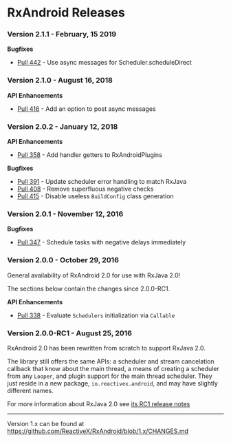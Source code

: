 # RxAndroid Releases #

### Version 2.1.1 - February, 15 2019 ###

**Bugfixes**

 * [Pull 442](https://github.com/ReactiveX/RxAndroid/pull/442) - Use async messages for Scheduler.scheduleDirect


### Version 2.1.0 - August 16, 2018 ###

**API Enhancements**

 * [Pull 416](https://github.com/ReactiveX/RxAndroid/pull/416) - Add an option to post async messages


### Version 2.0.2 - January 12, 2018 ###

**API Enhancements**

 * [Pull 358](https://github.com/ReactiveX/RxAndroid/pull/358) - Add handler getters to RxAndroidPlugins

**Bugfixes**

 * [Pull 391](https://github.com/ReactiveX/RxAndroid/pull/391) - Update scheduler error handling to match RxJava
 * [Pull 408](https://github.com/ReactiveX/RxAndroid/pull/408) - Remove superfluous negative checks
 * [Pull 415](https://github.com/ReactiveX/RxAndroid/pull/415) - Disable useless `BuildConfig` class generation


### Version 2.0.1 - November 12, 2016 ###

**Bugfixes**

 * [Pull 347](https://github.com/ReactiveX/RxAndroid/pull/347) - Schedule tasks with negative delays immediately


### Version 2.0.0 - October 29, 2016 ###

General availability of RxAndroid 2.0 for use with RxJava 2.0!

The sections below contain the changes since 2.0.0-RC1.

**API Enhancements**

 * [Pull 338](https://github.com/ReactiveX/RxAndroid/pull/338) - Evaluate `Schedulers` initialization via `Callable`


### Version 2.0.0-RC1 - August 25, 2016 ###

RxAndroid 2.0 has been rewritten from scratch to support RxJava 2.0.

The library still offers the same APIs: a scheduler and stream cancelation callback that know about
the main thread, a means of creating a scheduler from any `Looper`, and plugin support for the
main thread scheduler. They just reside in a new package, `io.reactivex.android`, and may have
slightly different names.

For more information about RxJava 2.0 see
[its RC1 release notes](https://github.com/ReactiveX/RxJava/releases/tag/v2.0.0-RC1)


---

Version 1.x can be found at https://github.com/ReactiveX/RxAndroid/blob/1.x/CHANGES.md

